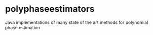 # polyphaseestimators
Java implementations of many state of the art methods for polynomial phase estimation
